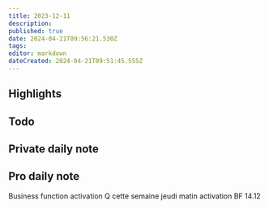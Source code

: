 ```yaml
---
title: 2023-12-11
description: 
published: true
date: 2024-04-21T09:56:21.530Z
tags: 
editor: markdown
dateCreated: 2024-04-21T09:51:45.555Z
---
```


## Highlights

## Todo
## Private daily note

## Pro daily note

Business function
activation Q cette semaine
jeudi matin activation BF 14.12

